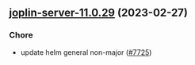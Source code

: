 

## [joplin-server-11.0.29](https://github.com/truecharts/charts/compare/joplin-server-11.0.28...joplin-server-11.0.29) (2023-02-27)

### Chore

- update helm general non-major ([#7725](https://github.com/truecharts/charts/issues/7725))
  
  